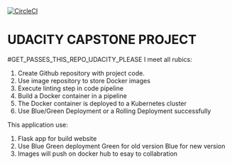 [![CircleCI](https://circleci.com/gh/hoanglong2311/capstone_udacity.svg?style=svg)](https://circleci.com/gh/hoanglong2311/capstone_udacity)
# UDACITY CAPSTONE PROJECT
#GET_PASSES_THIS_REPO_UDACITY_PLEASE
I meet all rubics:
1. Create Github repository with project code.
2. Use image repository to store Docker images
3. Execute linting step in code pipeline
4. Build a Docker container in a pipeline
5. The Docker container is deployed to a Kubernetes cluster
6. Use Blue/Green Deployment or a Rolling Deployment successfully
 

 This application use:
 1. Flask app for build website
 2. Use Blue Green deployment
      Green for old version
      Blue for new version
3. Images will push on docker hub to esay to collabration

